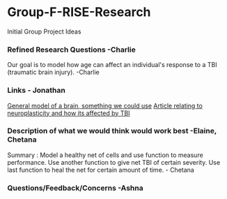 

# Group-F-RISE-Research
Initial Group Project Ideas 

### Refined Research Questions -Charlie
Our goal is to model how age can affect an individual's response to a TBI (traumatic brain injury). -Charlie

### Links - Jonathan
[General model of a brain, something we could use](https://senselab.med.yale.edu/modeldb/ShowModel?model=147487#tabs-1)
[Article relating to neuroplasticity and how its affected by TBI](https://www.rainbowrehab.com/neuroplasticity-aquired-brain-injury/)



### Description of what we would think would work best -Elaine, Chetana
Summary : Model a healthy net of cells and use function to measure performance.
          Use another function to give net TBI of certain severity.
          Use last function to heal the net for certain amount of time.
          - Chetana


### Questions/Feedback/Concerns -Ashna
